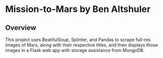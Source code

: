 # Mission-to-Mars by Ben Altshuler

## Overview
This project uses BeatifulSoup, Splinter, and Pandas to scrape full-res images of Mars, along with their respective titles, and then displays those images in a Flask web app with storage assistance from MongoDB. 

